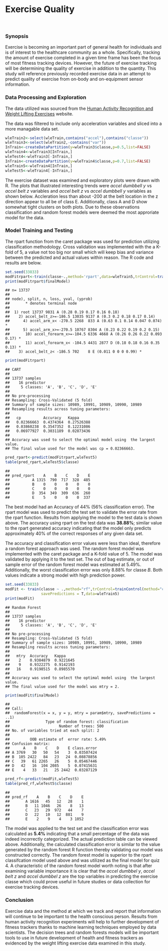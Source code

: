 


Exercise Quality 
===================================================
<br/>

### Synopsis
Exercise is becoming an important part of general health for individuals and is of interest to the healthcare community as a whole.  Specifically, tracking the amount of exercise completed in a given time frame has been the focus of most fitness tracking devices. However, the future of exercise tracking will be determining the quality of exercise in addition to the quantity. This study will reference previously recorded exercise data in an attempt to predict quality of exercise from on-body and on-equipment sensor information.

### Data Processing and Exploration
The data utilized was sourced from the  [Human Activity Recognition and Weight Lifting Exercises](http://groupware.les.inf.puc-rio.br/har) website.

The data was filtered to include only acceleration variables and sliced into a more managable data set.

```r
wleTrain2<-select(wleTrain,contains("accel"),contains("classe"))
wleTrain3<-select(wleTrain2,-contains("var"))
InTrain<-createDataPartition(y=wleTrain3$classe,p=0.5,list=FALSE)
wleTrain4<-wleTrain3[InTrain,]
wleTest4<-wleTrain3[-InTrain,]
InTrain<-createDataPartition(y=wleTrain4$classe,p=0.7,list=FALSE)
wleTrain5<-wleTrain4[InTrain,]
wleTest5<-wleTrain4[-InTrain,]
```


The exercise dataset was examined and exploratory plots were drawn with R.  The plots that illustrated interesting trends were *accel dumbbell y* vs *accel belt z* variables and *accel belt z* vs *accel dumbbell y* variables as shown below.  Accleration less than about -200 at the belt location in the z direction appear to all be of class E.  Additionally, class A and D show somewhat tight clusters on both plots.  Due to these observations classification and random forest models were deemed the most approriate model for the data.
<br/>
<img src="unnamed-chunk-3-1.png" title="" alt="" style="display: block; margin: auto;" /><img src="unnamed-chunk-3-2.png" title="" alt="" style="display: block; margin: auto;" />

### Model Training and Testing
The rpart function from the caret package was used for prediction utilizing classification methodology.  Cross validation was implemented with the a K-fold of 5, a value not too big nor small which will keep bias and variance between the predicted and actual values within reason.  The R code and results are below.

```r
set.seed(33833)
modFitrpart<-train(classe~.,method='rpart',data=wleTrain5,trControl=trainControl(method="cv",number=5))
print(modFitrpart$finalModel)
```

```
## n= 13737 
## 
## node), split, n, loss, yval, (yprob)
##       * denotes terminal node
## 
##  1) root 13737 9831 A (0.28 0.19 0.17 0.16 0.18)  
##    2) accel_belt_z>=-186.5 13035 9137 A (0.3 0.2 0.18 0.17 0.14)  
##      4) accel_arm_x< -270.5 2268  833 A (0.63 0.1 0.14 0.047 0.074) *
##      5) accel_arm_x>=-270.5 10767 8304 A (0.23 0.22 0.19 0.2 0.15)  
##       10) accel_forearm_x>=-104.5 6336 4668 A (0.26 0.26 0.22 0.093 0.17) *
##       11) accel_forearm_x< -104.5 4431 2877 D (0.18 0.18 0.16 0.35 0.13) *
##    3) accel_belt_z< -186.5 702    8 E (0.011 0 0 0 0.99) *
```

```r
print(modFitrpart)
```

```
## CART 
## 
## 13737 samples
##    16 predictor
##     5 classes: 'A', 'B', 'C', 'D', 'E' 
## 
## No pre-processing
## Resampling: Cross-Validated (5 fold) 
## Summary of sample sizes: 10989, 10991, 10989, 10990, 10989 
## Resampling results across tuning parameters:
## 
##   cp          Accuracy   Kappa     
##   0.02366663  0.4374364  0.27526388
##   0.03860238  0.3547352  0.12231086
##   0.06977927  0.3031189  0.02873436
## 
## Accuracy was used to select the optimal model using  the largest value.
## The final value used for the model was cp = 0.02366663.
```

```r
pred_rpart<-predict(modFitrpart,wleTest5)
table(pred_rpart,wleTest5$classe)
```

```
##           
## pred_rpart    A    B    C    D    E
##          A 1315  790  717  328  485
##          B    0    0    0    0    0
##          C    0    0    0    0    0
##          D  354  349  309  636  260
##          E    5    0    0    0  337
```


The best model had an Accuracy of 44% (56% classification error).  The rpart model was used to predict the test set to validate the error rate from the rpart function. Results from applying the model to the test data is shown above.  The accuracy using rpart on the test data was  **38.88%**; similar value to the rpart generated accuracy indicating that the model only predicts approximately 40% of the correct responses of any given data set.

The accuracy and classification error values were less than ideal, therefore a random forest approach was used.  The random forest model was implemented with the caret package and a K-fold value of 5.  The model was validated by applying it to the test set. The out of bag estimate, or out of sample error of the random forest model was estimated at 5.49%.  Additionally, the worst classification error was only 8.88% for classe *B*.  Both values indicate a strong model with high prediction power.


```r
set.seed(33833)
modFit <- train(classe ~ .,method="rf",trControl=trainControl(method="cv",number=5),
                savePredictions = T,data=wleTrain5)
print(modFit)
```

```
## Random Forest 
## 
## 13737 samples
##    16 predictor
##     5 classes: 'A', 'B', 'C', 'D', 'E' 
## 
## No pre-processing
## Resampling: Cross-Validated (5 fold) 
## Summary of sample sizes: 10989, 10991, 10989, 10990, 10989 
## Resampling results across tuning parameters:
## 
##   mtry  Accuracy   Kappa    
##    2    0.9384879  0.9221645
##    9    0.9322275  0.9142193
##   16    0.9198515  0.8985570
## 
## Accuracy was used to select the optimal model using  the largest value.
## The final value used for the model was mtry = 2.
```

```r
print(modFit$finalModel)
```

```
## 
## Call:
##  randomForest(x = x, y = y, mtry = param$mtry, savePredictions = ..1) 
##                Type of random forest: classification
##                      Number of trees: 500
## No. of variables tried at each split: 2
## 
##         OOB estimate of  error rate: 5.49%
## Confusion matrix:
##      A    B    C    D    E class.error
## A 3769   30   50   54    3  0.03507424
## B  105 2422   84   23   24  0.08878856
## C   39   61 2265   26    5  0.05467446
## D   42   16  104 2085    5  0.07415631
## E    4   33   21   25 2442  0.03287129
```

```r
pred_rf<-predict(modFit,wleTest5)
table(pred_rf,wleTest5$classe) 
```

```
##        
## pred_rf    A    B    C    D    E
##       A 1616   45   12   28    1
##       B   11 1046   26    8   13
##       C   23   29  972   44    7
##       D   22   10   12  881    9
##       E    2    9    4    3 1052
```


The model was applied to the test set and the classification error was calculated as **5.4%** indicating that a small percentage of the data was indeed incorrectly categorized. The actual prediction table can be viewed above. Additionally, the calculated classification error is similar to the value generated by the random forest R function thereby validating our model was constructed correctly. The random forest model is superior to the rpart classifcation model used above and was utilized as the final model for quiz 4.
A characteristic of the random forest model worth noting is that after examining variable importance it is clear that the *accel dumbbel y*, *accel belt z* and *accel dumbbel z* are the top variables in predicting the exercise classe which could prove useful in future studies or data collection for exercise tracking devices.
<br/>
<img src="unnamed-chunk-8-1.png" title="" alt="" style="display: block; margin: auto;" />

### Conclusion
Exercise data and the method at which we track and report that information will continue to be important to the health conscious person.  Results from human activity recognition experiments will help to further development of fitness trackers thanks to machine learning techniques employed by data scientists. The decision trees and random forests models will be important tools to use in future development of health and fitness trackers as evidenced by the weight lifting exercise data examined in this study. 

